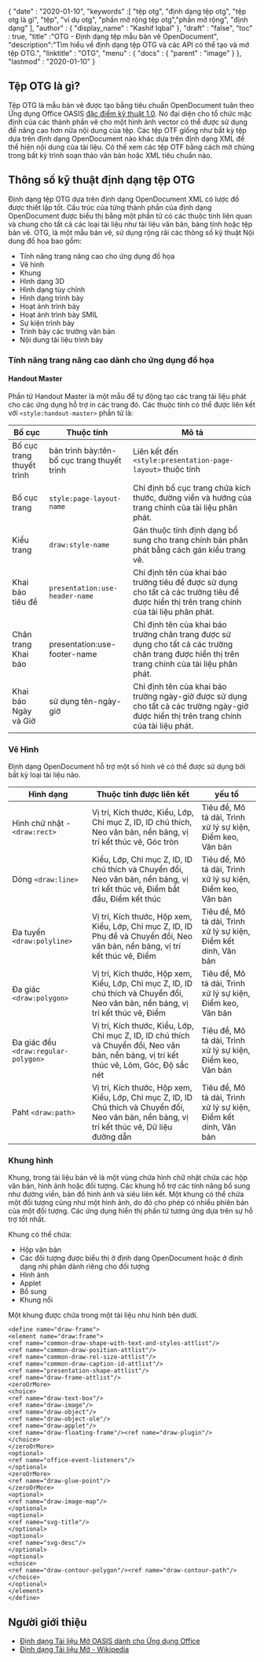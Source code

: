{
  "date" : "2020-01-10",
  "keywords" :[ "tệp otg", "định dạng tệp otg", "tệp otg là gì", "tệp", "ví dụ otg", "phần mở rộng tệp otg","phần mở rộng", "định dạng" ],
  "author" : {
    "display_name" : "Kashif Iqbal"
},
  "draft" : "false",
  "toc" : true,
  "title" :"OTG - Định dạng tệp mẫu bản vẽ OpenDocument",
  "description":"Tìm hiểu về định dạng tệp OTG và các API có thể tạo và mở tệp OTG.",
  "linktitle" : "OTG",
  "menu" : {
    "docs" : {
      "parent" : "image"
}
},
  "lastmod" : "2020-01-10"
}

## Tệp OTG là gì?

Tệp OTG là mẫu bản vẽ được tạo bằng tiêu chuẩn OpenDocument tuân theo Ứng dụng Office OASIS [đặc điểm kỹ thuật 1.0](https://www.oasis-open.org/committees/download.php/12572/OpenDocument-v1.0-os.pdf). Nó đại diện cho tổ chức mặc định của các thành phần vẽ cho một hình ảnh vector có thể được sử dụng để nâng cao hơn nữa nội dung của tệp. Các tệp OTF giống như bất kỳ tệp dựa trên định dạng OpenDocument nào khác dựa trên định dạng XML để thể hiện nội dung của tài liệu. Có thể xem các tệp OTF bằng cách mở chúng trong bất kỳ trình soạn thảo văn bản hoặc XML tiêu chuẩn nào.

## Thông số kỹ thuật định dạng tệp OTG ##

Định dạng tệp OTG dựa trên định dạng OpenDocument XML có lược đồ được thiết lập tốt. Cấu trúc của từng thành phần của định dạng OpenDocument được biểu thị bằng một phần tử có các thuộc tính liên quan và chung cho tất cả các loại tài liệu như tài liệu văn bản, bảng tính hoặc tệp bản vẽ. OTG, là một mẫu bản vẽ, sử dụng rộng rãi các thông số kỹ thuật Nội dung đồ họa bao gồm:

* Tính năng trang nâng cao cho ứng dụng đồ họa
* Vẽ hình
* Khung
* Hình dạng 3D
* Hình dạng tùy chỉnh
* Hình dạng trình bày
* Hoạt ảnh trình bày
* Hoạt ảnh trình bày SMIL
* Sự kiện trình bày
* Trình bày các trường văn bản
* Nội dung tài liệu trình bày

### Tính năng trang nâng cao dành cho ứng dụng đồ họa ###
#### Handout Master ####

Phần tử Handout Master là một mẫu để tự động tạo các trang tài liệu phát cho các ứng dụng hỗ trợ in các trang đó.
Các thuộc tính có thể được liên kết với `<style:handout-master>` phần tử là:

|Bố cục|Thuộc tính|Mô tả
---|---|---|
|Bố cục trang thuyết trình|bản trình bày:tên-bố cục trang thuyết trình|Liên kết đến `<style:presentation-page-layout>`  thuộc tính
|Bố cục trang|`style:page-layout-name` | Chỉ định bố cục trang chứa kích thước, đường viền và hướng của trang chính của tài liệu phân phát.
|Kiểu trang|`draw:style-name`|Gán thuộc tính định dạng bổ sung cho trang chính bản phân phát bằng cách gán kiểu trang vẽ.|
|Khai báo tiêu đề| `presentation:use-header-name`| Chỉ định tên của khai báo trường tiêu đề được sử dụng cho tất cả các trường tiêu đề được hiển thị trên trang chính của tài liệu phân phát.
|Chân trang Khai báo| presentation:use-footer-name|Chỉ định tên của khai báo trường chân trang được sử dụng cho tất cả các trường chân trang được hiển thị trên trang chính của tài liệu phân phát.
|Khai báo Ngày và Giờ|sử dụng tên-ngày-giờ|Chỉ định tên của khai báo trường ngày-giờ được sử dụng cho tất cả các trường ngày-giờ được hiển thị trên trang chính của tài liệu phát.

### Vẽ Hình ###
Định dạng OpenDocument hỗ trợ một số hình vẽ có thể được sử dụng bởi bất kỳ loại tài liệu nào.

|Hình dạng|Thuộc tính được liên kết| yếu tố
---|---|---|
Hình chữ nhật - `<draw:rect> `|Vị trí, Kích thước, Kiểu, Lớp, Chỉ mục Z, ID, ID chú thích, Neo văn bản, nền bảng, vị trí kết thúc vẽ, Góc tròn|Tiêu đề, Mô tả dài, Trình xử lý sự kiện, Điểm keo, Văn bản
Dòng `<draw:line> `|Kiểu, Lớp, Chỉ mục Z, ID, ID chú thích và Chuyển đổi, Neo văn bản, nền bảng, vị trí kết thúc vẽ, Điểm bắt đầu, Điểm kết thúc|Tiêu đề, Mô tả dài, Trình xử lý sự kiện, Điểm keo, Văn bản
Đa tuyến `<draw:polyline> `| Vị trí, Kích thước, Hộp xem, Kiểu, Lớp, Chỉ mục Z, ID, ID Phụ đề và Chuyển đổi, Neo văn bản, nền bảng, vị trí kết thúc vẽ, Điểm| Tiêu đề, Mô tả dài, Trình xử lý sự kiện, Điểm kết dính, Văn bản
Đa giác `<draw:polygon> `|Vị trí, Kích thước, Hộp xem, Kiểu, Lớp, Chỉ mục Z, ID, ID chú thích và Chuyển đổi, Neo văn bản, nền bảng, vị trí kết thúc vẽ, Điểm|Tiêu đề, Mô tả dài, Trình xử lý sự kiện, Điểm keo, Văn bản
|Đa giác đều `<draw:regular-polygon> `|Vị trí, Kích thước, Kiểu, Lớp, Chỉ mục Z, ID, ID chú thích và Chuyển đổi, Neo văn bản, nền bảng, vị trí kết thúc vẽ, Lõm, Góc, Độ sắc nét|Tiêu đề, Mô tả dài, Trình xử lý sự kiện, Điểm keo, Văn bản
|Paht `<draw:path> `|Vị trí, Kích thước, Hộp xem, Kiểu, Lớp, Chỉ mục Z, ID, ID Chú thích và Chuyển đổi, Neo văn bản, nền bảng, vị trí kết thúc vẽ, Dữ liệu đường dẫn| Tiêu đề, Mô tả dài, Trình xử lý sự kiện, Điểm kết dính, Văn bản

### Khung hình ###
Khung, trong tài liệu bản vẽ là một vùng chứa hình chữ nhật chứa các hộp văn bản, hình ảnh hoặc đối tượng. Các khung hỗ trợ các tính năng bổ sung như đường viền, bản đồ hình ảnh và siêu liên kết. Một khung có thể chứa một đối tượng cũng như một hình ảnh, do đó cho phép có nhiều phiên bản của một đối tượng. Các ứng dụng hiển thị phần tử tương ứng dựa trên sự hỗ trợ tốt nhất.

Khung có thể chứa:
* Hộp văn bản
* Các đối tượng được biểu thị ở định dạng OpenDocument hoặc ở định dạng nhị phân dành riêng cho đối tượng
* Hình ảnh
* Applet
* Bổ sung
* Khung nổi

Một khung được chứa trong một tài liệu như hình bên dưới.

```
<define name="draw-frame">
<element name="draw:frame">
<ref name="common-draw-shape-with-text-and-styles-attlist"/>
<ref name="common-draw-position-attlist"/>
<ref name="common-draw-rel-size-attlist"/>
<ref name="common-draw-caption-id-attlist"/>
<ref name="presentation-shape-attlist"/>
<ref name="draw-frame-attlist"/>
<zeroOrMore>
<choice>
<ref name="draw-text-box"/>
<ref name="draw-image"/>
<ref name="draw-object"/>
<ref name="draw-object-ole"/>
<ref name="draw-applet"/>
<ref name="draw-floating-frame"/><ref name="draw-plugin"/>
</choice>
</zeroOrMore>
<optional>
<ref name="office-event-listeners"/>
</optional>
<zeroOrMore>
<ref name="draw-glue-point"/>
</zeroOrMore>
<optional>
<ref name="draw-image-map"/>
</optional>
<optional>
<ref name="svg-title"/>
</optional>
<optional>
<ref name="svg-desc"/>
</optional>
<optional>
<choice>
<ref name="draw-contour-polygon"/><ref name="draw-contour-path"/>
</choice>
</optional>
</element>
</define>
```

## Người giới thiệu ##
* [Định dạng Tài liệu Mở OASIS dành cho Ứng dụng Office](https://www.oasis-open.org/committees/tc_home.php?wg_abbrev=office)
* [Định dạng Tài liệu Mở - Wikipedia](https://en.wikipedia.org/wiki/OpenDocument)

